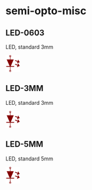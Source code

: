 # semi-opto-misc

## LED-0603
LED, standard 3mm

![LED-0603__1__1](images/semi-opto-misc__LED-0603__1__1.png?raw=true) 

## LED-3MM
LED, standard 3mm

![LED-3MM__1__1](images/semi-opto-misc__LED-3MM__1__1.png?raw=true) 

## LED-5MM
LED, standard 5mm

![LED-5MM__1__1](images/semi-opto-misc__LED-5MM__1__1.png?raw=true) 

